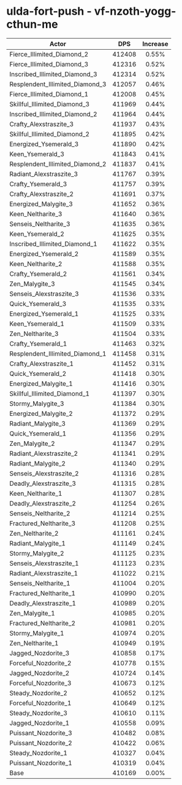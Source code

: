 # ulda-fort-push - vf-nzoth-yogg-cthun-me
| Actor | DPS | Increase |
|---|:---:|:---:|
|Fierce_Illimited_Diamond_2|412408|0.55%|
|Fierce_Illimited_Diamond_3|412316|0.52%|
|Inscribed_Illimited_Diamond_3|412314|0.52%|
|Resplendent_Illimited_Diamond_3|412057|0.46%|
|Fierce_Illimited_Diamond_1|412008|0.45%|
|Skillful_Illimited_Diamond_3|411969|0.44%|
|Inscribed_Illimited_Diamond_2|411964|0.44%|
|Crafty_Alexstraszite_3|411937|0.43%|
|Skillful_Illimited_Diamond_2|411895|0.42%|
|Energized_Ysemerald_3|411890|0.42%|
|Keen_Ysemerald_3|411843|0.41%|
|Resplendent_Illimited_Diamond_2|411837|0.41%|
|Radiant_Alexstraszite_3|411767|0.39%|
|Crafty_Ysemerald_3|411757|0.39%|
|Crafty_Alexstraszite_2|411691|0.37%|
|Energized_Malygite_3|411652|0.36%|
|Keen_Neltharite_3|411640|0.36%|
|Senseis_Neltharite_3|411635|0.36%|
|Keen_Ysemerald_2|411625|0.35%|
|Inscribed_Illimited_Diamond_1|411622|0.35%|
|Energized_Ysemerald_2|411589|0.35%|
|Keen_Neltharite_2|411588|0.35%|
|Crafty_Ysemerald_2|411561|0.34%|
|Zen_Malygite_3|411545|0.34%|
|Senseis_Alexstraszite_3|411536|0.33%|
|Quick_Ysemerald_3|411535|0.33%|
|Energized_Ysemerald_1|411525|0.33%|
|Keen_Ysemerald_1|411509|0.33%|
|Zen_Neltharite_3|411504|0.33%|
|Crafty_Ysemerald_1|411463|0.32%|
|Resplendent_Illimited_Diamond_1|411458|0.31%|
|Crafty_Alexstraszite_1|411452|0.31%|
|Quick_Ysemerald_2|411418|0.30%|
|Energized_Malygite_1|411416|0.30%|
|Skillful_Illimited_Diamond_1|411397|0.30%|
|Stormy_Malygite_3|411384|0.30%|
|Energized_Malygite_2|411372|0.29%|
|Radiant_Malygite_3|411369|0.29%|
|Quick_Ysemerald_1|411356|0.29%|
|Zen_Malygite_2|411347|0.29%|
|Radiant_Alexstraszite_2|411341|0.29%|
|Radiant_Malygite_2|411340|0.29%|
|Senseis_Alexstraszite_2|411316|0.28%|
|Deadly_Alexstraszite_3|411315|0.28%|
|Keen_Neltharite_1|411307|0.28%|
|Deadly_Alexstraszite_2|411254|0.26%|
|Senseis_Neltharite_2|411214|0.25%|
|Fractured_Neltharite_3|411208|0.25%|
|Zen_Neltharite_2|411161|0.24%|
|Radiant_Malygite_1|411149|0.24%|
|Stormy_Malygite_2|411125|0.23%|
|Senseis_Alexstraszite_1|411123|0.23%|
|Radiant_Alexstraszite_1|411022|0.21%|
|Senseis_Neltharite_1|411004|0.20%|
|Fractured_Neltharite_1|410990|0.20%|
|Deadly_Alexstraszite_1|410989|0.20%|
|Zen_Malygite_1|410985|0.20%|
|Fractured_Neltharite_2|410981|0.20%|
|Stormy_Malygite_1|410974|0.20%|
|Zen_Neltharite_1|410949|0.19%|
|Jagged_Nozdorite_3|410858|0.17%|
|Forceful_Nozdorite_2|410778|0.15%|
|Jagged_Nozdorite_2|410724|0.14%|
|Forceful_Nozdorite_3|410673|0.12%|
|Steady_Nozdorite_2|410652|0.12%|
|Forceful_Nozdorite_1|410649|0.12%|
|Steady_Nozdorite_3|410610|0.11%|
|Jagged_Nozdorite_1|410558|0.09%|
|Puissant_Nozdorite_3|410482|0.08%|
|Puissant_Nozdorite_2|410422|0.06%|
|Steady_Nozdorite_1|410327|0.04%|
|Puissant_Nozdorite_1|410319|0.04%|
|Base|410169|0.00%|
